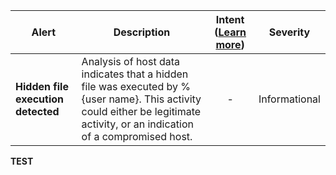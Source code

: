 |Alert|Description|Intent ([Learn more](#intentions))|Severity|
|----|----|:----:|--|
|**Hidden file execution detected**|Analysis of host data indicates that a hidden file was executed by %{user name}. This activity could either be legitimate activity, or an indication of a compromised host.|-|Informational|
**TEST**
